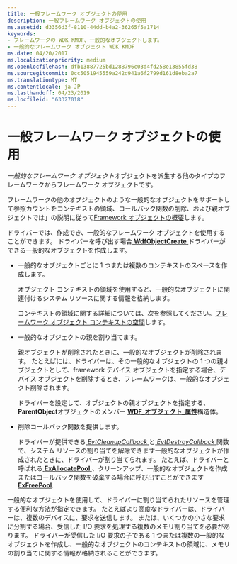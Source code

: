 ```yaml
---
title: 一般フレームワーク オブジェクトの使用
description: 一般フレームワーク オブジェクトの使用
ms.assetid: d3356d3f-8110-44dd-b4a2-36265f5a1714
keywords:
- フレームワークの WDK KMDF、一般的なオブジェクトします。
- 一般的なフレームワーク オブジェクト WDK KMDF
ms.date: 04/20/2017
ms.localizationpriority: medium
ms.openlocfilehash: dfb13887725bd1288796c03d4fd258e13855fd38
ms.sourcegitcommit: 0cc5051945559a242d941a6f2799d161d8eba2a7
ms.translationtype: MT
ms.contentlocale: ja-JP
ms.lasthandoff: 04/23/2019
ms.locfileid: "63327018"
---
```

# <a name="using-general-framework-objects"></a>一般フレームワーク オブジェクトの使用


*一般的なフレームワーク オブジェクト*オブジェクトを派生する他のタイプのフレームワークからフレームワーク オブジェクトです。

フレームワークの他のオブジェクトのような一般的なオブジェクトをサポートして参照カウントをコンテキストの領域、コールバック関数の削除、および親オブジェクトでは」の説明に従って[Framework オブジェクトの概要](introduction-to-framework-objects.md)します。

ドライバーでは、作成でき、一般的なフレームワーク オブジェクトを使用することができます。 ドライバーを呼び出す場合[ **WdfObjectCreate** ](https://msdn.microsoft.com/library/windows/hardware/ff548730)ドライバーができる一般的なオブジェクトを作成します。

-   一般的なオブジェクトごとに 1 つまたは複数のコンテキストのスペースを作成します。

    オブジェクト コンテキストの領域を使用すると、一般的なオブジェクトに関連付けるシステム リソースに関する情報を格納します。

    コンテキストの領域に関する詳細については、次を参照してください。[フレームワーク オブジェクト コンテキストの空間](framework-object-context-space.md)します。

-   一般的なオブジェクトの親を割り当てます。

    親オブジェクトが削除されたときに、一般的なオブジェクトが削除されます。 たとえばには、ドライバーは、その一般的なオブジェクトの 1 つの親オブジェクトとして、framework デバイス オブジェクトを指定する場合、デバイス オブジェクトを削除するとき、フレームワークは、一般的なオブジェクト削除されます。

    ドライバーを設定して、オブジェクトの親オブジェクトを指定する、 **ParentObject**オブジェクトのメンバー [ **WDF\_オブジェクト\_属性**](https://msdn.microsoft.com/library/windows/hardware/ff552400)構造体。

-   削除コールバック関数を提供します。

    ドライバーが提供できる[ *EvtCleanupCallback* ](https://msdn.microsoft.com/library/windows/hardware/ff540840)と[ *EvtDestroyCallback* ](https://msdn.microsoft.com/library/windows/hardware/ff540841)関数で、システム リソースの割り当てを解除できます一般的なオブジェクトが作成されたときに、ドライバーが割り当てられます。 たとえば、ドライバーと呼ばれる[ **ExAllocatePool** ](https://msdn.microsoft.com/library/windows/hardware/ff544501) 、クリーンアップ、一般的なオブジェクトを作成またはコールバック関数を破棄する場合に呼び出すことができます[ **ExFreePool**](https://msdn.microsoft.com/library/windows/hardware/ff544590).

一般的なオブジェクトを使用して、ドライバーに割り当てられたリソースを管理する便利な方法が指定できます。 たとえばより高度なドライバーは、ドライバーは、複数のデバイスに、要求を送信します。 または、いくつかの小さな要求に分割する場合、受信した I/O 要求を処理する複数のメモリ割り当てを必要があります。 ドライバーが受信した I/O 要求の子である 1 つまたは複数の一般的なオブジェクトを作成し、一般的なオブジェクトのコンテキストの領域に、メモリの割り当てに関する情報が格納されることができます。

 

 





